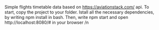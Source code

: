 Simple flights timetable data based on https://aviationstack.com/ api. 
To start, copy the project to your folder. 
Istall all the necessary dependencies, by writing npm install in bash. 
Then, write npm start and open http://localhost:8080/# in your browser /n
